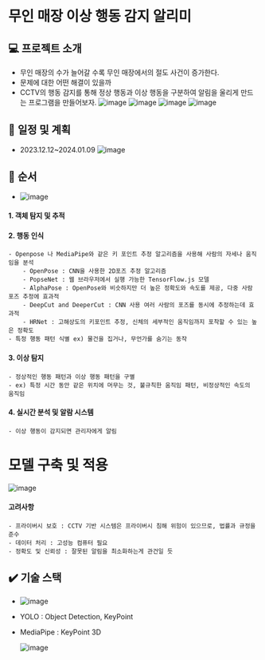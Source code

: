 # 무인 매장 이상 행동 감지 알리미
## :computer: 프로젝트 소개
- 무인 매장의 수가 늘어갈 수록 무인 매장에서의 절도 사건이 증가한다.
- 문제에 대한 어떤 해결이 있을까
- CCTV의 행동 감지를 통해 정상 행동과 이상 행동을 구분하여 알림을 울리게 만드는 프로그램을 만들어보자.
 ![image](https://github.com/yknlwca/SeSac_Fianl_Prj/assets/145303968/f93e385c-dc12-4bc8-8395-c2c49498b714)
 ![image](https://github.com/yknlwca/SeSac_Fianl_Prj/assets/145303968/053f6e00-8f9a-4e4d-bb56-4a603de729a8)
 ![image](https://github.com/yknlwca/SeSac_Fianl_Prj/assets/145303968/609350cd-e28c-4a17-866b-a23f81257f36)
 ![image](https://github.com/yknlwca/SeSac_Fianl_Prj/assets/145303968/a9627b61-6119-4306-810d-f14ff448a9ec)




## :calendar: 일정 및 계획
  - 2023.12.12~2024.01.09
   ![image](https://github.com/yknlwca/SeSac_Fianl_Prj/assets/145303968/123e2336-8724-4ab3-b901-e22ed8c0ec6d)
## :pencil: 순서
-    ![image](https://github.com/yknlwca/SeSac_Fianl_Prj/assets/145303968/afa2d4b8-4389-4cde-bc9d-995a4f33d2a0)

   #### 1. 객체 탐지 및 추적

   
   #### 2. 행동 인식
    - Openpose 나 MediaPipe와 같은 키 포인트 추정 알고리즘을 사용해 사람의 자세나 움직임을 분석
        - OpenPose : CNN을 사용한 2D포즈 추정 알고리즘
        - PopseNet : 웹 브라우저에서 실행 가능한 TensorFlow.js 모델
        - AlphaPose : OpenPose와 비슷하지만 더 높은 정확도와 속도를 제공, 다중 사람 포즈 추정에 효과적
        - DeepCut and DeeperCut : CNN 사용 여러 사람의 포즈를 동시에 추정하는데 효과적
        - HRNet : 고해상도의 키포인트 추정, 신체의 세부적인 움직임까지 포착할 수 있는 높은 정확도
    - 특정 행동 패턴 식별 ex) 물건을 집거나, 무언가를 숨기는 동작
  
   #### 3. 이상 탐지
    - 정상적인 행동 패턴과 이상 행동 패턴을 구별
    - ex) 특정 시간 동안 같은 위치에 머무는 것, 불규칙한 움직임 패턴, 비정상적인 속도의 움직임
  
  #### 4. 실시간 분석 및 알람 시스템
  
    - 이상 행동이 감지되면 관리자에게 알림

# 모델 구축 및 적용
![image](https://github.com/yknlwca/SeSac_Fianl_Prj/assets/145303968/648372c5-a6ad-4f24-a96f-a62ddf216f48)

  #### 고려사항
    - 프라이버시 보호 : CCTV 기반 시스템은 프라이버시 침해 위험이 있으므로, 법률과 규정을 준수
    - 데이터 처리 : 고성능 컴퓨터 필요
    - 정확도 및 신뢰성 : 잘못된 알림을 최소화하는게 관건일 듯
## :heavy_check_mark: 기술 스택
-   ![image](https://github.com/yknlwca/SeSac_Fianl_Prj/assets/145303968/0cd5184d-73dc-4b1b-8adb-c5792c7eabc7)

- YOLO : Object Detection, KeyPoint
- MediaPipe : KeyPoint 3D



  ![image](https://github.com/yknlwca/SeSac_Fianl_Prj/assets/145303968/e974fc5a-4d5d-4ddc-a1fb-ecefa4661884)

